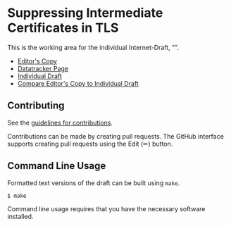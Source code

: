 # Suppressing Intermediate Certificates in TLS

This is the working area for the individual Internet-Draft, "".

* [Editor's Copy](https://github.com/csosto-pk/pq-ssh/draft-kampanakis-curdle-ssh-pq-ke.txt)
* [Datatracker Page](https://datatracker.ietf.org/doc/draft-kampanakis-curdle-ssh-pq-ke)
* [Individual Draft](https://datatracker.ietf.org/doc/html/draft-kampanakis-curdle-ssh-pq-ke)
* [Compare Editor's Copy to Individual Draft](https://martinthomson.github.io/draft-kampanakis-curdle-ssh-pq-ke/#go.draft-kampanakis-curdle-ssh-pq-ke.diff)

## Contributing

See the
[guidelines for contributions](https://github.com/csosto-pk/pq-ssh/CONTRIBUTING.md).

Contributions can be made by creating pull requests.
The GitHub interface supports creating pull requests using the Edit (✏) button.


## Command Line Usage

Formatted text versions of the draft can be built using `make`.

```sh
$ make
```

Command line usage requires that you have the necessary software installed. 
